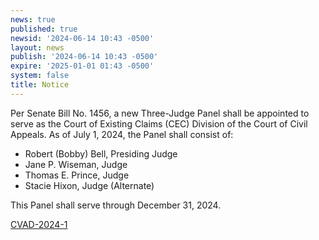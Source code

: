 ```yaml
---
news: true
published: true
newsid: '2024-06-14 10:43 -0500'
layout: news
publish: '2024-06-14 10:43 -0500'
expire: '2025-01-01 01:43 -0500'
system: false
title: Notice
---
```

Per Senate Bill No. 1456, a new Three-Judge Panel shall be appointed to serve as the Court of Existing Claims (CEC) Division of the Court of Civil Appeals. As of July 1, 2024, the Panel shall consist of:

- Robert (Bobby) Bell, Presiding Judge
- Jane P. Wiseman, Judge
- Thomas E. Prince, Judge
- Stacie Hixon, Judge (Alternate)

This Panel shall serve through December 31, 2024.

[CVAD-2024-1](https://www.oscn.net/static/news/cvad-2024-1.pdf)
